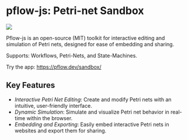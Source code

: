 # pflow-js: Petri-net Sandbox

[![](https://data.jsdelivr.com/v1/package/gh/pflow-dev/pflow-js/badge)](https://www.jsdelivr.com/package/gh/pflow-dev/pflow-js)

Pflow-js is an open-source (MIT) toolkit for
interactive editing and simulation of Petri nets,
designed for ease of embedding and sharing.

Supports: Workflows, Petri-Nets, and State-Machines.

Try the app: https://pflow.dev/sandbox/

Key Features
------------
- *Interactive Petri Net Editing*: Create and modify Petri nets with an intuitive, user-friendly interface.
- *Dynamic Simulation*: Simulate and visualize Petri net behavior in real-time within the browser.
- *Embedding and Exporting*: Easily embed interactive Petri nets in websites and export them for sharing.
